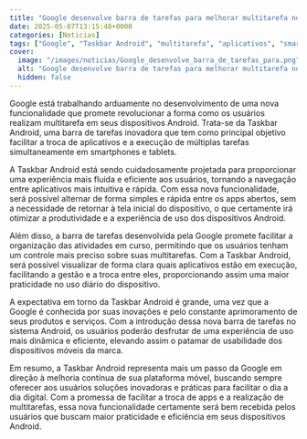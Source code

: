 ```yaml
---
title: "Google desenvolve barra de tarefas para melhorar multitarefa no Android"
date: 2025-05-07T13:15:48+0000
categories: [Noticias]
tags: ["Google", "Taskbar Android", "multitarefa", "aplicativos", "smartphones", "tablets", "experiência de uso."]
cover:
  image: "/images/noticias/Google_desenvolve_barra_de_tarefas_para.png"
  alt: "Google desenvolve barra de tarefas para melhorar multitarefa no Android"
  hidden: false
---
```


Google está trabalhando arduamente no desenvolvimento de uma nova funcionalidade que promete revolucionar a forma como os usuários realizam multitarefa em seus dispositivos Android. Trata-se da Taskbar Android, uma barra de tarefas inovadora que tem como principal objetivo facilitar a troca de aplicativos e a execução de múltiplas tarefas simultaneamente em smartphones e tablets.

A Taskbar Android está sendo cuidadosamente projetada para proporcionar uma experiência mais fluida e eficiente aos usuários, tornando a navegação entre aplicativos mais intuitiva e rápida. Com essa nova funcionalidade, será possível alternar de forma simples e rápida entre os apps abertos, sem a necessidade de retornar à tela inicial do dispositivo, o que certamente irá otimizar a produtividade e a experiência de uso dos dispositivos Android.

Além disso, a barra de tarefas desenvolvida pela Google promete facilitar a organização das atividades em curso, permitindo que os usuários tenham um controle mais preciso sobre suas multitarefas. Com a Taskbar Android, será possível visualizar de forma clara quais aplicativos estão em execução, facilitando a gestão e a troca entre eles, proporcionando assim uma maior praticidade no uso diário do dispositivo.

A expectativa em torno da Taskbar Android é grande, uma vez que a Google é conhecida por suas inovações e pelo constante aprimoramento de seus produtos e serviços. Com a introdução dessa nova barra de tarefas no sistema Android, os usuários poderão desfrutar de uma experiência de uso mais dinâmica e eficiente, elevando assim o patamar de usabilidade dos dispositivos móveis da marca.

Em resumo, a Taskbar Android representa mais um passo da Google em direção à melhoria contínua de sua plataforma móvel, buscando sempre oferecer aos usuários soluções inovadoras e práticas para facilitar o dia a dia digital. Com a promessa de facilitar a troca de apps e a realização de multitarefas, essa nova funcionalidade certamente será bem recebida pelos usuários que buscam maior praticidade e eficiência em seus dispositivos Android.
